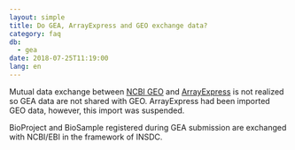 ```yaml
---
layout: simple
title: Do GEA, ArrayExpress and GEO exchange data?
category: faq
db:
  - gea
date: 2018-07-25T11:19:00
lang: en
---
```


Mutual data exchange between [NCBI
GEO](https://www.ncbi.nlm.nih.gov/geo/) and
[ArrayExpress](https://www.ebi.ac.uk/arrayexpress/) is not realized so
GEA data are not shared with GEO. ArrayExpress had been imported GEO
data, however, this import was suspended.

BioProject and BioSample registered during GEA submission are exchanged
with NCBI/EBI in the framework of INSDC.
